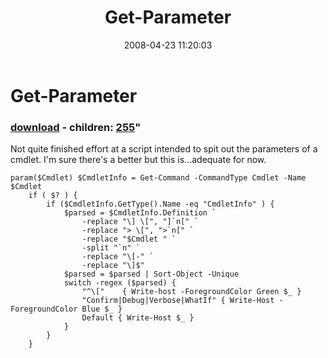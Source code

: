 ﻿---
pid:            186
parent:         0
children:       255
poster:         halr9000
title:          Get-Parameter
date:           2008-04-23 11:20:03
format:         posh
---

# Get-Parameter

### [download](186.ps1) - children: [255](255.md)"

Not quite finished effort at a script intended to spit out the parameters of a cmdlet.  I'm sure there's a better but this is...adequate for now.

```posh
param($Cmdlet) $CmdletInfo = Get-Command -CommandType Cmdlet -Name $Cmdlet
    if ( $? ) {
        if ($CmdletInfo.GetType().Name -eq "CmdletInfo" ) {
            $parsed = $CmdletInfo.Definition `
                -replace "\] \[", "]`n[" `
                -replace "> \[", ">`n[" `
                -replace "$Cmdlet " `
                -split "`n" `
                -replace "\[-" `
                -replace "\]$"
            $parsed = $parsed | Sort-Object -Unique
            switch -regex ($parsed) {
                "^\["    { Write-host -ForegroundColor Green $_ }
                "Confirm|Debug|Verbose|WhatIf" { Write-Host -ForegroundColor Blue $_ }
                Default { Write-Host $_ }
            }
        }
    }
```
